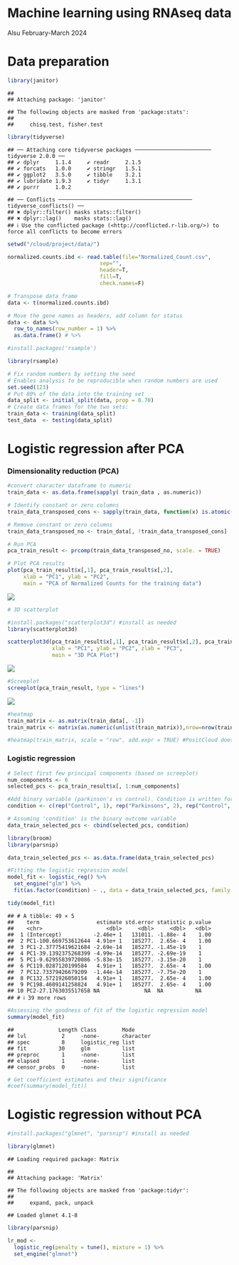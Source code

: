 Machine learning using RNAseq data
================
Alsu
February-March 2024

# Data preparation

``` r
library(janitor)
```

    ## 
    ## Attaching package: 'janitor'

    ## The following objects are masked from 'package:stats':
    ## 
    ##     chisq.test, fisher.test

``` r
library(tidyverse)
```

    ## ── Attaching core tidyverse packages ──────────────────────── tidyverse 2.0.0 ──
    ## ✔ dplyr     1.1.4     ✔ readr     2.1.5
    ## ✔ forcats   1.0.0     ✔ stringr   1.5.1
    ## ✔ ggplot2   3.5.0     ✔ tibble    3.2.1
    ## ✔ lubridate 1.9.3     ✔ tidyr     1.3.1
    ## ✔ purrr     1.0.2

    ## ── Conflicts ────────────────────────────────────────── tidyverse_conflicts() ──
    ## ✖ dplyr::filter() masks stats::filter()
    ## ✖ dplyr::lag()    masks stats::lag()
    ## ℹ Use the conflicted package (<http://conflicted.r-lib.org/>) to force all conflicts to become errors

``` r
setwd("/cloud/project/data/")  

normalized.counts.ibd <- read.table(file="Normalized_Count.csv",
                             sep="",
                             header=T,
                             fill=T,
                             check.names=F)

# Transpose data frame
data <- t(normalized.counts.ibd)

# Move the gene names as headers, add column for status
data <- data %>%
  row_to_names(row_number = 1) %>%
  as.data.frame() # %>%
```

``` r
#install.packages('rsample')

library(rsample)

# Fix random numbers by setting the seed 
# Enables analysis to be reproducible when random numbers are used 
set.seed(123)
# Put 80% of the data into the training set 
data_split <- initial_split(data, prop = 0.70)
# Create data frames for the two sets:
train_data <- training(data_split)
test_data  <- testing(data_split)
```

# Logistic regression after PCA

### Dimensionality reduction (PCA)

``` r
#convert character dataframe to numeric
train_data <- as.data.frame(sapply( train_data , as.numeric))

# Identify constant or zero columns
train_data_transposed_cons <- sapply(train_data, function(x) is.atomic(x) && length(unique(x)) == 1)

# Remove constant or zero columns
train_data_transposed_no <- train_data[, !train_data_transposed_cons]

# Run PCA
pca_train_result <- prcomp(train_data_transposed_no, scale. = TRUE)
```

``` r
# Plot PCA results
plot(pca_train_result$x[,1], pca_train_result$x[,2], 
     xlab = "PC1", ylab = "PC2", 
     main = "PCA of Normalized Counts for the training data")
```

![](Project_files/figure-gfm/visualize-pca-1.png)<!-- -->

``` r
# 3D scatterplot

#install.packages("scatterplot3d") #install as needed
library(scatterplot3d)

scatterplot3d(pca_train_result$x[,1], pca_train_result$x[,2], pca_train_result$x[,3], 
              xlab = "PC1", ylab = "PC2", zlab = "PC3", 
              main = "3D PCA Plot")
```

![](Project_files/figure-gfm/visualize-pca-2.png)<!-- -->

``` r
#Screeplot
screeplot(pca_train_result, type = "lines")
```

![](Project_files/figure-gfm/visualize-pca-3.png)<!-- -->

``` r
#heatmap
train_matrix <- as.matrix(train_data[, -1])   
train_matrix <- matrix(as.numeric(unlist(train_matrix)),nrow=nrow(train_matrix))

#heatmap(train_matrix, scale = "row", add.expr = TRUE) #PositCloud does not have enought computing power for this one
```

### Logistic regression

``` r
# Select first few principal components (based on screeplot)
num_components <- 6
selected_pcs <- pca_train_result$x[, 1:num_components]

#Add binary variable (parkinson's vs control). Condition is written for the seed(123)
condition <- c(rep("Control", 1), rep("Parkinsons", 2), rep("Control", 4), rep("Parkinsons", 2))

# Assuming 'condition' is the binary outcome variable
data_train_selected_pcs <- cbind(selected_pcs, condition)
```

``` r
library(broom)
library(parsnip)

data_train_selected_pcs <- as.data.frame(data_train_selected_pcs)

#Fitting the logistic regression model
model_fit <- logistic_reg() %>%
  set_engine("glm") %>%
  fit(as.factor(condition) ~ ., data = data_train_selected_pcs, family = "binomial")

tidy(model_fit)
```

    ## # A tibble: 49 × 5
    ##    term                  estimate std.error statistic p.value
    ##    <chr>                    <dbl>     <dbl>     <dbl>   <dbl>
    ##  1 (Intercept)          -2.46e+ 1   131011. -1.88e- 4    1.00
    ##  2 PC1-100.669753612644  4.91e+ 1   185277.  2.65e- 4    1.00
    ##  3 PC1-2.37775419621684 -2.69e-14   185277. -1.45e-19    1   
    ##  4 PC1-39.1392375268399 -4.99e-14   185277. -2.69e-19    1   
    ##  5 PC1-9.62955839720086 -5.83e-15   185277. -3.15e-20    1   
    ##  6 PC119.0287120199584   4.91e+ 1   185277.  2.65e- 4    1.00
    ##  7 PC12.73379426679209  -1.44e-14   185277. -7.75e-20    1   
    ##  8 PC132.5721926050154   4.91e+ 1   185277.  2.65e- 4    1.00
    ##  9 PC198.4609141258824   4.91e+ 1   185277.  2.65e- 4    1.00
    ## 10 PC2-27.1763035517658 NA              NA  NA          NA   
    ## # ℹ 39 more rows

``` r
#Assessing the goodness of fit of the logistic regression model
summary(model_fit)
```

    ##              Length Class        Mode     
    ## lvl           2     -none-       character
    ## spec          8     logistic_reg list     
    ## fit          30     glm          list     
    ## preproc       1     -none-       list     
    ## elapsed       1     -none-       list     
    ## censor_probs  0     -none-       list

``` r
# Get coefficient estimates and their significance
#coef(summary(model_fit))
```

# Logistic regression without PCA

``` r
#install.packages("glmnet", "parsnip") #install as needed

library(glmnet)
```

    ## Loading required package: Matrix

    ## 
    ## Attaching package: 'Matrix'

    ## The following objects are masked from 'package:tidyr':
    ## 
    ##     expand, pack, unpack

    ## Loaded glmnet 4.1-8

``` r
library(parsnip)

lr_mod <- 
  logistic_reg(penalty = tune(), mixture = 1) %>% 
  set_engine("glmnet")
```
